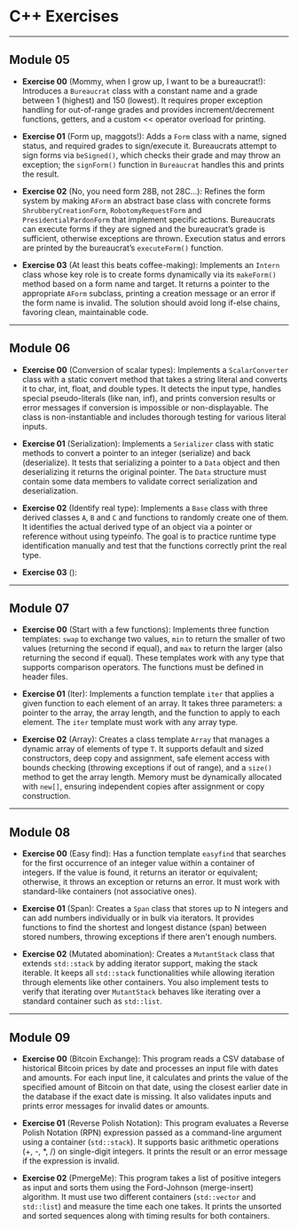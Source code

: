 # C++ Exercises

---

## Module 05

* **Exercise 00** (Mommy, when I grow up, I want to be a bureaucrat!): Introduces a `Bureaucrat` class with a constant name and a grade between 1 (highest) and 150 (lowest).
It requires proper exception handling for out-of-range grades and provides increment/decrement functions, getters, and a custom << operator overload for printing.

* **Exercise 01** (Form up, maggots!): Adds a `Form` class with a name, signed status, and required grades to sign/execute it.
Bureaucrats attempt to sign forms via `beSigned()`, which checks their grade and may throw an exception; the `signForm()` function in `Bureaucrat` handles this and prints the result.

* **Exercise 02** (No, you need form 28B, not 28C...): Refines the form system by making `AForm` an abstract base class with concrete forms `ShrubberyCreationForm`, `RobotomyRequestForm` and `PresidentialPardonForm` that implement specific actions.
Bureaucrats can execute forms if they are signed and the bureaucrat’s grade is sufficient, otherwise exceptions are thrown.
Execution status and errors are printed by the bureaucrat’s `executeForm()` function.

* **Exercise 03** (At least this beats coffee-making): Implements an `Intern` class whose key role is to create forms dynamically via its `makeForm()` method based on a form name and target.
It returns a pointer to the appropriate `AForm` subclass, printing a creation message or an error if the form name is invalid.
The solution should avoid long if-else chains, favoring clean, maintainable code.

---

## Module 06

* **Exercise 00** (Conversion of scalar types): Implements a `ScalarConverter` class with a static convert method that takes a string literal and converts it to char, int, float, and double types.
It detects the input type, handles special pseudo-literals (like nan, inf), and prints conversion results or error messages if conversion is impossible or non-displayable.
The class is non-instantiable and includes thorough testing for various literal inputs.

* **Exercise 01** (Serialization): Implements a `Serializer` class with static methods to convert a pointer to an integer (serialize) and back (deserialize).
It tests that serializing a pointer to a `Data` object and then deserializing it returns the original pointer.
The `Data` structure must contain some data members to validate correct serialization and deserialization.

* **Exercise 02** (Identify real type): Implements a `Base` class with three derived classes `A`, `B` and `C` and functions to randomly create one of them.
It identifies the actual derived type of an object via a pointer or reference without using typeinfo.
The goal is to practice runtime type identification manually and test that the functions correctly print the real type.

* **Exercise 03** (): 

---

## Module 07

* **Exercise 00** (Start with a few functions): Implements three function templates: `swap` to exchange two values, `min` to return the smaller of two values (returning the second if equal), and `max` to return the larger (also returning the second if equal).
These templates work with any type that supports comparison operators.
The functions must be defined in header files.

* **Exercise 01** (Iter): Implements a function template `iter` that applies a given function to each element of an array.
It takes three parameters: a pointer to the array, the array length, and the function to apply to each element.
The `iter` template must work with any array type.

* **Exercise 02** (Array): Creates a class template `Array` that manages a dynamic array of elements of type `T`.
It supports default and sized constructors, deep copy and assignment, safe element access with bounds checking (throwing exceptions if out of range), and a `size()` method to get the array length.
Memory must be dynamically allocated with `new[]`, ensuring independent copies after assignment or copy construction.

---

## Module 08

* **Exercise 00** (Easy find): Has a function template `easyfind` that searches for the first occurrence of an integer value within a container of integers.
If the value is found, it returns an iterator or equivalent; otherwise, it throws an exception or returns an error.
It must work with standard-like containers (not associative ones).

* **Exercise 01** (Span): Creates a `Span` class that stores up to N integers and can add numbers individually or in bulk via iterators.
It provides functions to find the shortest and longest distance (span) between stored numbers, throwing exceptions if there aren't enough numbers.

* **Exercise 02** (Mutated abomination): Creates a `MutantStack` class that extends `std::stack` by adding iterator support, making the stack iterable.
It keeps all `std::stack` functionalities while allowing iteration through elements like other containers.
You also implement tests to verify that iterating over `MutantStack` behaves like iterating over a standard container such as `std::list`.

---

## Module 09

* **Exercise 00** (Bitcoin Exchange): This program reads a CSV database of historical Bitcoin prices by date and processes an input file with dates and amounts.
For each input line, it calculates and prints the value of the specified amount of Bitcoin on that date, using the closest earlier date in the database if the exact date is missing.
It also validates inputs and prints error messages for invalid dates or amounts.

* **Exercise 01** (Reverse Polish Notation): This program evaluates a Reverse Polish Notation (RPN) expression passed as a command-line argument using a container (`std::stack`).
It supports basic arithmetic operations (+, -, *, /) on single-digit integers.
It prints the result or an error message if the expression is invalid.

* **Exercise 02** (PmergeMe): This program takes a list of positive integers as input and sorts them using the Ford-Johnson (merge-insert) algorithm.
It must use two different containers (`std::vector` and `std::list`) and measure the time each one takes.
It prints the unsorted and sorted sequences along with timing results for both containers.
